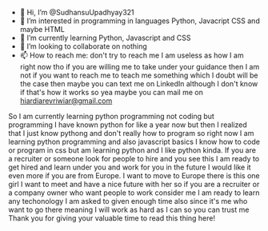 - 👋 Hi, I’m @SudhansuUpadhyay321
- 👀 I’m interested in programming in languages Python, Javacript CSS and maybe HTML
- 🌱 I’m currently learning Python, Javascript and CSS
- 💞️ I’m looking to collaborate on nothing 
- 📫 How to reach me: don't try to reach me I am useless as how I am right now tho if you are willing me to take under your guidance then I am not if you want to reach me to teach me something which I doubt will be the case then maybe you can text me on LinkedIn although I don't know if that's 
how it works so yea maybe you can mail me on hiardiarevriwiar@gmail.com

<!---
SudhansuUpadhyay321/SudhansuUpadhyay321 is a ✨ special ✨ repository because its `README.md` (this file) appears on your GitHub profile.
You can click the Preview link to take a look at your changes.
--->
So I am currently learning python programming not coding but programming I have known python for like a year now but then I realized that I just know pythong and don't really 
how to program so right now I am learning python programming and also javascript basics I know how to code or program in css but am learning python and I like python kinda.
If you are a recruiter or someone look for people to hire and you see this I am ready to get hired and learn under you and work for you in the future I would like it even more 
if you are from Europe. I want to move to Europe there is this one girl I want to meet and have a nice future with her so if you are a recruiter or a company owner who want people 
to work consider me I am ready to learn any techonology I am asked to given enough time also since it's me who want to go there meaning I will work as hard as I can so you can
trust me
Thank you for giving your valuable time to read this thing here!
